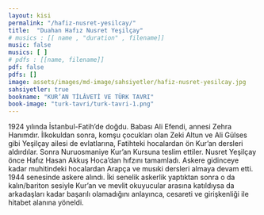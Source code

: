 ```yaml
---
layout: kisi
permalink: "/hafiz-nusret-yesilcay/"
title:  "Duahan Hafız Nusret Yeşilçay"
# musics : [[ name , "duration" , filename]]
music: false
musics: [ ]
# pdfs : [[name, filename]]
pdf: false
pdfs: []
image: assets/images/md-image/sahsiyetler/hafiz-nusret-yesilcay.jpg
sahsiyetler: true
bookname: "KUR’AN TİLÂVETİ VE TÜRK TAVRI"
book-image: "turk-tavri/turk-tavri-1.png"
---
```


1924 yılında İstanbul-Fatih’de doğdu. Babası Ali Efendi, annesi Zehra Hanımdır.
İlkokuldan sonra, komşu çocukları olan Zeki Altun ve Ali Gülses gibi Yeşilçay ailesi de evlatlarına, Fatihteki hocalardan ön Kur’an dersleri aldırdılar. Sonra Nuruosmaniye Kur’an Kursuna teslim ettiler. Nusret Yeşilçay önce Hafız Hasan Akkuş Hoca’dan hıfzını tamamladı. Askere gidinceye kadar muhitindeki hocalardan Arapça ve musıki dersleri almaya devam etti. 
1944 senesinde askere alındı. İki senelik askerlik yaptıktan sonra o da kalın/bariton sesiyle Kur’an ve mevlit okuyucular arasına katıldıysa da arkadaşları kadar başarılı olamadığını anlayınca, cesareti ve girişkenliği ile hitabet alanına yöneldi. 